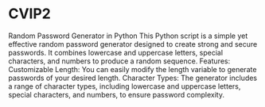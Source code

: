 # CVIP2
Random Password Generator in Python
This Python script is a simple yet effective random password generator designed to create strong and secure passwords. It combines lowercase and uppercase letters, special characters, and numbers to produce a random sequence.
Features:
Customizable Length: You can easily modify the length variable to generate passwords of your desired length.
Character Types: The generator includes a range of character types, including lowercase and uppercase letters, special characters, and numbers, to ensure password complexity.
